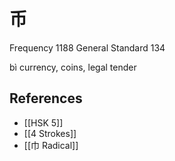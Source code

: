 # 币
Frequency 1188
General Standard 134

bì
currency, coins, legal tender

## References
- [[HSK 5]]
- [[4 Strokes]]
- [[巾 Radical]]